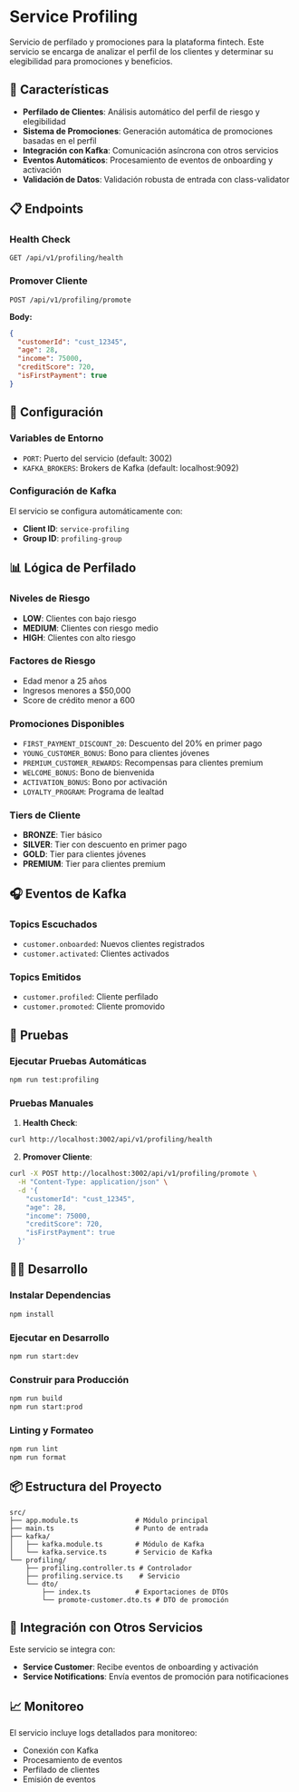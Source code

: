 # Service Profiling

Servicio de perfilado y promociones para la plataforma fintech. Este servicio se encarga de analizar el perfil de los clientes y determinar su elegibilidad para promociones y beneficios.

## 🚀 Características

- **Perfilado de Clientes**: Análisis automático del perfil de riesgo y elegibilidad
- **Sistema de Promociones**: Generación automática de promociones basadas en el perfil
- **Integración con Kafka**: Comunicación asíncrona con otros servicios
- **Eventos Automáticos**: Procesamiento de eventos de onboarding y activación
- **Validación de Datos**: Validación robusta de entrada con class-validator

## 📋 Endpoints

### Health Check
```
GET /api/v1/profiling/health
```

### Promover Cliente
```
POST /api/v1/profiling/promote
```

**Body:**
```json
{
  "customerId": "cust_12345",
  "age": 28,
  "income": 75000,
  "creditScore": 720,
  "isFirstPayment": true
}
```

## 🔧 Configuración

### Variables de Entorno

- `PORT`: Puerto del servicio (default: 3002)
- `KAFKA_BROKERS`: Brokers de Kafka (default: localhost:9092)

### Configuración de Kafka

El servicio se configura automáticamente con:
- **Client ID**: `service-profiling`
- **Group ID**: `profiling-group`

## 📊 Lógica de Perfilado

### Niveles de Riesgo
- **LOW**: Clientes con bajo riesgo
- **MEDIUM**: Clientes con riesgo medio
- **HIGH**: Clientes con alto riesgo

### Factores de Riesgo
- Edad menor a 25 años
- Ingresos menores a $50,000
- Score de crédito menor a 600

### Promociones Disponibles
- `FIRST_PAYMENT_DISCOUNT_20`: Descuento del 20% en primer pago
- `YOUNG_CUSTOMER_BONUS`: Bono para clientes jóvenes
- `PREMIUM_CUSTOMER_REWARDS`: Recompensas para clientes premium
- `WELCOME_BONUS`: Bono de bienvenida
- `ACTIVATION_BONUS`: Bono por activación
- `LOYALTY_PROGRAM`: Programa de lealtad

### Tiers de Cliente
- **BRONZE**: Tier básico
- **SILVER**: Tier con descuento en primer pago
- **GOLD**: Tier para clientes jóvenes
- **PREMIUM**: Tier para clientes premium

## 🎧 Eventos de Kafka

### Topics Escuchados
- `customer.onboarded`: Nuevos clientes registrados
- `customer.activated`: Clientes activados

### Topics Emitidos
- `customer.profiled`: Cliente perfilado
- `customer.promoted`: Cliente promovido

## 🧪 Pruebas

### Ejecutar Pruebas Automáticas
```bash
npm run test:profiling
```

### Pruebas Manuales

1. **Health Check**:
```bash
curl http://localhost:3002/api/v1/profiling/health
```

2. **Promover Cliente**:
```bash
curl -X POST http://localhost:3002/api/v1/profiling/promote \
  -H "Content-Type: application/json" \
  -d '{
    "customerId": "cust_12345",
    "age": 28,
    "income": 75000,
    "creditScore": 720,
    "isFirstPayment": true
  }'
```

## 🏃‍♂️ Desarrollo

### Instalar Dependencias
```bash
npm install
```

### Ejecutar en Desarrollo
```bash
npm run start:dev
```

### Construir para Producción
```bash
npm run build
npm run start:prod
```

### Linting y Formateo
```bash
npm run lint
npm run format
```

## 📦 Estructura del Proyecto

```
src/
├── app.module.ts              # Módulo principal
├── main.ts                    # Punto de entrada
├── kafka/
│   ├── kafka.module.ts        # Módulo de Kafka
│   └── kafka.service.ts       # Servicio de Kafka
└── profiling/
    ├── profiling.controller.ts # Controlador
    ├── profiling.service.ts    # Servicio
    └── dto/
        ├── index.ts           # Exportaciones de DTOs
        └── promote-customer.dto.ts # DTO de promoción
```

## 🔗 Integración con Otros Servicios

Este servicio se integra con:
- **Service Customer**: Recibe eventos de onboarding y activación
- **Service Notifications**: Envía eventos de promoción para notificaciones

## 📈 Monitoreo

El servicio incluye logs detallados para monitoreo:
- Conexión con Kafka
- Procesamiento de eventos
- Perfilado de clientes
- Emisión de eventos 